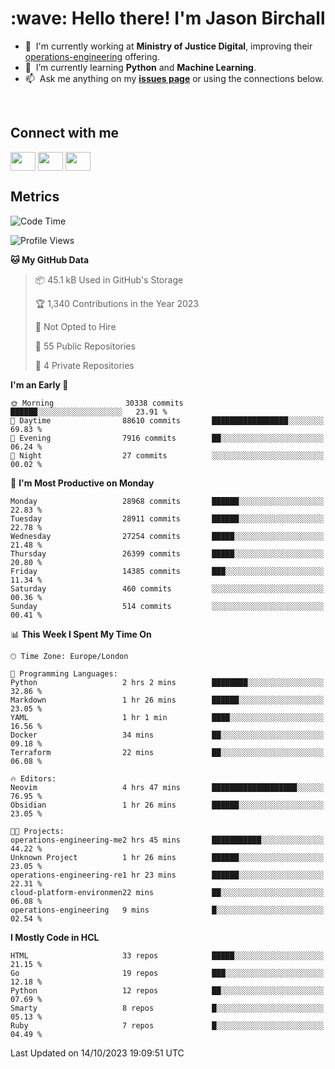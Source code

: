 <h1 align="left" id="jason-title">:wave: Hello there! I'm Jason Birchall</h1>

- :office: &nbsp;I'm currently working at **Ministry of Justice Digital**, improving their [operations-engineering](https://github.com/ministryofjustice/operations-engineering) offering.
- :seedling: &nbsp;I’m currently learning **Python** and **Machine Learning**.
- :mailbox: &nbsp;Ask me anything on my **[issues page]** or using the connections below.


<br>

<h2>Connect with me</h2>
<p>
<a href="https://twitter.com/jsonBirchall" target="blank"><img align="center" src="https://cdn.jsdelivr.net/npm/simple-icons@3.0.1/icons/twitter.svg" alt="" height="30" width="40" /></a>
<a href="https://keybase.io/json0" target="blank"><img align="center" src="https://cdn.jsdelivr.net/npm/simple-icons@3.0.1/icons/keybase.svg" alt="" height="30" width="40" /></a>
<a href="https://www.reddit.com/user/kakorate" target="blank"><img align="center" src="https://cdn.jsdelivr.net/npm/simple-icons@3.0.1/icons/reddit.svg" alt="" height="30" width="40" /></a>
</p>

<h2>Metrics</h2>

<!--START_SECTION:waka-->
![Code Time](http://img.shields.io/badge/Code%20Time-1%2C224%20hrs%208%20mins-blue)

![Profile Views](http://img.shields.io/badge/Profile%20Views-1-blue)

**🐱 My GitHub Data** 

> 📦 45.1 kB Used in GitHub's Storage 
 > 
> 🏆 1,340 Contributions in the Year 2023
 > 
> 🚫 Not Opted to Hire
 > 
> 📜 55 Public Repositories 
 > 
> 🔑 4 Private Repositories 
 > 
**I'm an Early 🐤** 

```text
🌞 Morning                30338 commits       ██████░░░░░░░░░░░░░░░░░░░   23.91 % 
🌆 Daytime                88610 commits       █████████████████░░░░░░░░   69.83 % 
🌃 Evening                7916 commits        ██░░░░░░░░░░░░░░░░░░░░░░░   06.24 % 
🌙 Night                  27 commits          ░░░░░░░░░░░░░░░░░░░░░░░░░   00.02 % 
```
📅 **I'm Most Productive on Monday** 

```text
Monday                   28968 commits       ██████░░░░░░░░░░░░░░░░░░░   22.83 % 
Tuesday                  28911 commits       ██████░░░░░░░░░░░░░░░░░░░   22.78 % 
Wednesday                27254 commits       █████░░░░░░░░░░░░░░░░░░░░   21.48 % 
Thursday                 26399 commits       █████░░░░░░░░░░░░░░░░░░░░   20.80 % 
Friday                   14385 commits       ███░░░░░░░░░░░░░░░░░░░░░░   11.34 % 
Saturday                 460 commits         ░░░░░░░░░░░░░░░░░░░░░░░░░   00.36 % 
Sunday                   514 commits         ░░░░░░░░░░░░░░░░░░░░░░░░░   00.41 % 
```


📊 **This Week I Spent My Time On** 

```text
🕑︎ Time Zone: Europe/London

💬 Programming Languages: 
Python                   2 hrs 2 mins        ████████░░░░░░░░░░░░░░░░░   32.86 % 
Markdown                 1 hr 26 mins        ██████░░░░░░░░░░░░░░░░░░░   23.05 % 
YAML                     1 hr 1 min          ████░░░░░░░░░░░░░░░░░░░░░   16.56 % 
Docker                   34 mins             ██░░░░░░░░░░░░░░░░░░░░░░░   09.18 % 
Terraform                22 mins             ██░░░░░░░░░░░░░░░░░░░░░░░   06.08 % 

🔥 Editors: 
Neovim                   4 hrs 47 mins       ███████████████████░░░░░░   76.95 % 
Obsidian                 1 hr 26 mins        ██████░░░░░░░░░░░░░░░░░░░   23.05 % 

🐱‍💻 Projects: 
operations-engineering-me2 hrs 45 mins       ███████████░░░░░░░░░░░░░░   44.22 % 
Unknown Project          1 hr 26 mins        ██████░░░░░░░░░░░░░░░░░░░   23.05 % 
operations-engineering-re1 hr 23 mins        ██████░░░░░░░░░░░░░░░░░░░   22.31 % 
cloud-platform-environmen22 mins             ██░░░░░░░░░░░░░░░░░░░░░░░   06.08 % 
operations-engineering   9 mins              █░░░░░░░░░░░░░░░░░░░░░░░░   02.54 % 
```

**I Mostly Code in HCL** 

```text
HTML                     33 repos            █████░░░░░░░░░░░░░░░░░░░░   21.15 % 
Go                       19 repos            ███░░░░░░░░░░░░░░░░░░░░░░   12.18 % 
Python                   12 repos            ██░░░░░░░░░░░░░░░░░░░░░░░   07.69 % 
Smarty                   8 repos             █░░░░░░░░░░░░░░░░░░░░░░░░   05.13 % 
Ruby                     7 repos             █░░░░░░░░░░░░░░░░░░░░░░░░   04.49 % 
```




 Last Updated on 14/10/2023 19:09:51 UTC
<!--END_SECTION:waka-->

<!-- links -->

[issues page]: https://github.com/jasonBirchall/jasonBirchall/issues "jasonBirchall/issues"
